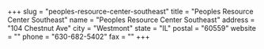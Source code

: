 +++
slug = "peoples-resource-center-southeast"
title = "Peoples Resource Center Southeast"
name = "Peoples Resource Center Southeast"
address = "104 Chestnut Ave"
city = "Westmont"
state = "IL"
postal = "60559"
website = ""
phone = "630-682-5402"
fax = ""
+++

